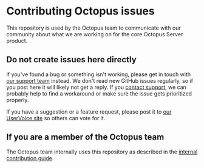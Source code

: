 # Contributing Octopus issues

This repository is used by the Octopus team to communicate with our community about what we are working on for the core Octopus Server product.

## Do not create issues here directly

If you've found a bug or something isn't working, please get in touch with [our support team](https://octopus.com/support) instead. We don't read new GitHub issues regularly, so if you post here it will likely not get a reply. If you [contact support](https://octopus.com/support), we can probably help to find a workaround or make sure the issue gets prioritized properly.

If you have a suggestion or a feature request, please post it to [our UserVoice site](https://octopusdeploy.uservoice.com) so others can vote for it.

## If you are a member of the Octopus team

The Octopus team internally uses this repository as described in the [internal contribution guide](CONTRIBUTING.internal.md).
